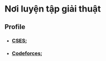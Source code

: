 # Nơi luyện tập giải thuật

## Profile
- ### [CSES](https://cses.fi/user/163918);
- ### [Codeforces](https://codeforces.com/profile/K1ethoang);